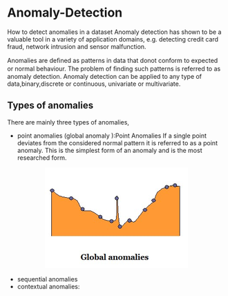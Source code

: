 # Anomaly-Detection
How to detect anomalies in a dataset
Anomaly detection has shown to be a valuable tool in a variety of application domains, e.g. detecting credit card fraud, network intrusion and sensor malfunction.

Anomalies are deﬁned as patterns in data that donot conform to expected or normal behaviour. The problem of ﬁnding such patterns is referred to as anomaly detection. Anomaly detection can be applied to any type of data,binary,discrete or continuous, univariate or multivariate.

 ## Types of anomalies
 
 
 There are mainly three types of anomalies,  
 
 
* point anomalies (global anomaly ):Point Anomalies If a single point deviates from the considered normal pattern it is referred to as a point anomaly. This is the simplest form of an anomaly and is the most researched form.

<p align="center">
<img src="./img/1.jpg" alt="point anomalies (global anomaly )" />
<p align="center">

* sequential anomalies 
* contextual anomalies:
 
 
 
